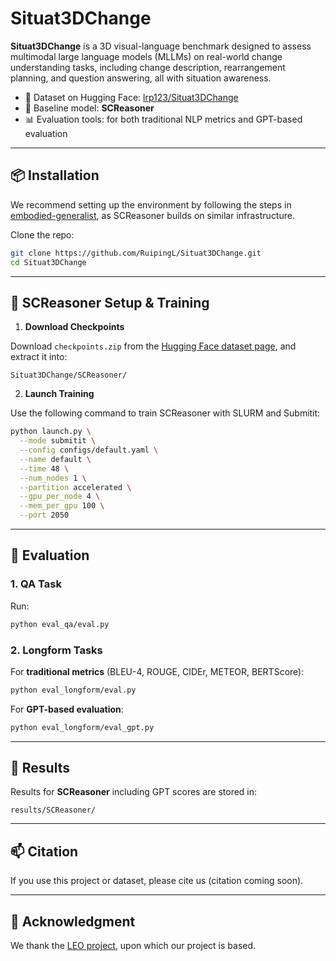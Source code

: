 
# Situat3DChange

**Situat3DChange** is a 3D visual-language benchmark designed to assess multimodal large language models (MLLMs) on real-world change understanding tasks, including change description, rearrangement planning, and question answering, all with situation awareness.

- 📂 Dataset on Hugging Face: [lrp123/Situat3DChange](https://huggingface.co/datasets/lrp123/Situat3DChange)
- 🤖 Baseline model: **SCReasoner**
- 📊 Evaluation tools: for both traditional NLP metrics and GPT-based evaluation

---

## 📦 Installation

We recommend setting up the environment by following the steps in [embodied-generalist](https://github.com/embodied-generalist/embodied-generalist), as SCReasoner builds on similar infrastructure.

Clone the repo:
```bash
git clone https://github.com/RuipingL/Situat3DChange.git
cd Situat3DChange
```

---

## 🚀 SCReasoner Setup & Training

1. **Download Checkpoints**

Download `checkpoints.zip` from the [Hugging Face dataset page](https://huggingface.co/datasets/lrp123/Situat3DChange/blob/main/checkpoints.zip), and extract it into:
```
Situat3DChange/SCReasoner/
```

2. **Launch Training**

Use the following command to train SCReasoner with SLURM and Submitit:

```bash
python launch.py \
  --mode submitit \
  --config configs/default.yaml \
  --name default \
  --time 48 \
  --num_nodes 1 \
  --partition accelerated \
  --gpu_per_node 4 \
  --mem_per_gpu 100 \
  --port 2050
```

---

## 🧪 Evaluation

### 1. QA Task

Run:
```bash
python eval_qa/eval.py
```

### 2. Longform Tasks

For **traditional metrics** (BLEU-4, ROUGE, CIDEr, METEOR, BERTScore):
```bash
python eval_longform/eval.py
```

For **GPT-based evaluation**:
```bash
python eval_longform/eval_gpt.py
```

---

## 📁 Results

Results for **SCReasoner** including GPT scores are stored in:
```
results/SCReasoner/
```

---

## 📫 Citation

If you use this project or dataset, please cite us (citation coming soon).

---

## 🙏 Acknowledgment

We thank the [LEO project](https://github.com/embodied-generalist/embodied-generalist), upon which our project is based.
